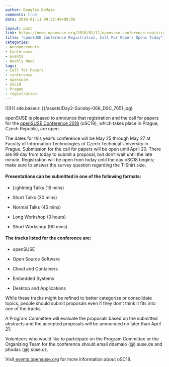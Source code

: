 ```yaml
---
author: Douglas DeMaio
comments: true
date: 2018-01-11 09:39:46+00:00

layout: post
link: https://news.opensuse.org/2018/01/11/opensuse-conference-registration-call-for-papers-opens-today/
title: "openSUSE Conference Registration, Call For Papers Opens Today"
categories:
- Announcements
- Conference
- Events
- Weekly News
tags:
- Call for Papers
- conference
- opensuse
- oSC18
- Prague
- registration
---
```

![]({{ site.baseurl }}/assets/Day2-Sunday-068_DSC_7651.jpg)

openSUSE is pleased to announce that registration and the call for papers for the [openSUSE Conference 2018](https://events.opensuse.org/conference/oSC18) (oSC18), which takes place in Prague, Czech Republic, are open.

The dates for this year’s conference will be May 25 through May 27 at Faculty of Information Technologies of Czech Technical University in Prague. Submission for the call for papers will be open until April 20. There are 99 day from today to submit a proposal, but don’t wait until the late minute. Registration will be open from today until the day oSC18 begins; make sure to answer the survey question regarding the T-Shirt size.


#### Presentations can be submitted in one of the following formats:





 	
  * Lightning Talks (15 mins)

 	
  * Short Talks (30 mins)

 	
  * Normal Talks (45 mins)

 	
  * Long Workshop (3 hours)

 	
  * Short Workshop (90 mins)




#### The tracks listed for the conference are:





 	
  * openSUSE

 	
  * Open Source Software

 	
  * Cloud and Containers

 	
  * Embedded Systems

 	
  * Desktop and Applications


While these tracks might be refined to better categorize or consolidate topics, people should submit proposals even if they don’t think it fits into one of the tracks.

A Program Committee will evaluate the proposals based on the submitted abstracts and the accepted proposals will be announced no later than April 21.

Volunteers who would like to participate on the Program Committee or the Organizing Team for the conference should email ddemaio (@) suse.de and phodac (@) suse.cz.

Visit[ events.opensuse.org](http://events.opensuse.org) for more information about oSC18.		
